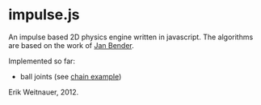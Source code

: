 # impulse.js

An impulse based 2D physics engine written in javascript. The algorithms are
based on the work of [Jan Bender](http://www.impulse-based.de).

Implemented so far:

* ball joints (see [chain example](http://phigames.com/impulse/chain/))

Erik Weitnauer, 2012.
